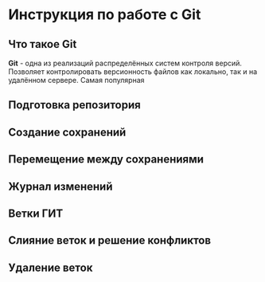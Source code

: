 # Инструкция по работе с Git

## Что такое Git
**Git** - одна из реализаций распределённых систем контроля версий. Позволяет контролировать версионность файлов как локально, так и на удалённом сервере. Самая популярная 
## Подготовка репозитория
## Создание сохранений
## Перемещение между сохранениями
## Журнал изменений
## Ветки ГИТ
## Слияние веток и решение конфликтов
## Удаление веток